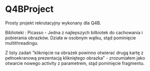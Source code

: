 # Q4BProject

Prosty projekt rekrutacyjny wykonany dla Q4B.

Biblioteki : 
Picasso - Jedna z najlepszych bilbiotek do cachowania i pobierania obrazków. Działa w osobnym wątku, stąd pominięcie multithreadingu.

Z listy zadań "kliknięcie na obrazek powinno otwierać drugą kartę z pełnoekranową prezentacją klikniętego obrazka" - zrozumiałem jako otwarcie nowego activity z parametrem, stąd pominięcie
fragmentu. 
